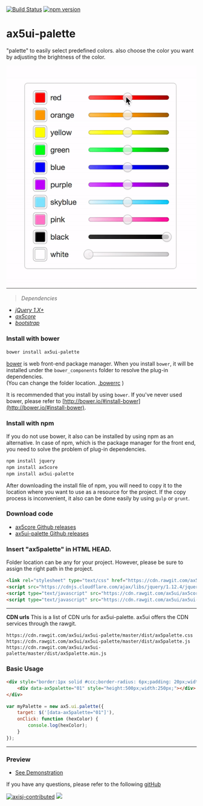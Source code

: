 [![Build Status](https://travis-ci.org/ax5ui/ax5ui-palette.svg?branch=master)](https://travis-ci.org/ax5ui/ax5ui-palette)
[![npm version](https://badge.fury.io/js/ax5ui-palette.svg)](https://badge.fury.io/js/ax5ui-palette)

# ax5ui-palette
"palette" to easily select predefined colors. also choose the color you want by adjusting the brightness of the color.

![ax5grid](src/ax5palette.gif)

> *Dependencies*
* _[jQuery 1.X+](http://jquery.com/)_
* _[ax5core](http://ax5.io/ax5core)_
* _[bootstrap](http://getbootstrap.com/)_


### Install with bower
```sh
bower install ax5ui-palette
```
[bower](http://bower.io/#install-bower) is web front-end package manager.
When you install `bower`, it will be installed under the `bower_components` folder to resolve the plug-in dependencies.  
(You can change the folder location. [.bowerrc](http://bower.io/docs/config/#bowerrc-specification) )

It is recommended that you install by using `bower`. 
If you've never used bower, please refer to [http://bower.io/#install-bower](http://bower.io/#install-bower).

### Install with npm
If you do not use bower, it also can be installed by using npm as an alternative.
In case of npm, which is the package manager for the front end, you need to solve the problem of plug-in dependencies.

```sh
npm install jquery
npm install ax5core
npm install ax5ui-palette
```

After downloading the install file of npm, you will need to copy it to the location where you want to use as a resource for the project.
If the copy process is inconvenient, it also can be done easily by using `gulp` or `grunt`.

### Download code
- [ax5core Github releases](https://github.com/ax5ui/ax5core/releases)
- [ax5ui-palette Github releases](https://github.com/ax5ui/ax5ui-palette/releases)

### Insert "ax5palette" in HTML HEAD.
Folder location can be any for your project. However, please be sure to assign the right path in the project.

```html
<link rel="stylesheet" type="text/css" href="https://cdn.rawgit.com/ax5ui/ax5ui-palette/master/dist/ax5palette.css">
<script src="https://cdnjs.cloudflare.com/ajax/libs/jquery/1.12.4/jquery.min.js"></script>
<script type="text/javascript" src="https://cdn.rawgit.com/ax5ui/ax5core/master/dist/ax5core.min.js"></script>
<script type="text/javascript" src="https://cdn.rawgit.com/ax5ui/ax5ui-palette/master/dist/ax5palette.min.js"></script>
```
***

**CDN urls**
This is a list of CDN urls for ax5ui-palette. ax5ui offers the CDN services through the rawgit.
```
https://cdn.rawgit.com/ax5ui/ax5ui-palette/master/dist/ax5palette.css
https://cdn.rawgit.com/ax5ui/ax5ui-palette/master/dist/ax5palette.js
https://cdn.rawgit.com/ax5ui/ax5ui-palette/master/dist/ax5palette.min.js
```

### Basic Usage
```html
<div style="border:1px solid #ccc;border-radius: 6px;padding: 20px;width: 290px;">
    <div data-ax5palette="01" style="height:500px;width:250px;"></div>
</div>
```
```js
var myPalette = new ax5.ui.palette({
    target: $('[data-ax5palette="01"]'),
    onClick: function (hexColor) {
        console.log(hexColor);
    }
});
```

- - -


### Preview
- [See Demonstration](http://ax5.io/ax5ui-palette/demo/index.html)

If you have any questions, please refer to the following [gitHub](https://github.com/ax5ui/ax5ui-kernel)


[![axisj-contributed](https://img.shields.io/badge/AXISJ.com-Contributed-green.svg)](https://github.com/axisj) ![](https://img.shields.io/badge/Seowoo-Mondo&Thomas-red.svg)
